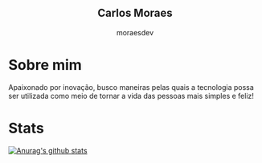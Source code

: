 <p align="center">
 <h2 align="center">Carlos Moraes</h2>
 <p align="center">moraesdev</p>
</p>
</p>


# Sobre mim

Apaixonado por inovação, busco maneiras pelas quais a tecnologia possa ser utilizada como meio de tornar a vida das pessoas mais simples e feliz!

# Stats

[![Anurag's github stats](https://github-readme-stats.vercel.app/api?username=moraesdev&hide=contribs,stars&show_icons=true&theme=radical)](https://github.com/anuraghazra/github-readme-stats)

<!--
**moraesdev/moraesdev** is a ✨ _special_ ✨ repository because its `README.md` (this file) appears on your GitHub profile.

Here are some ideas to get you started:

- 🔭 I’m currently working on ...
- 🌱 I’m currently learning ...
- 👯 I’m looking to collaborate on ...
- 🤔 I’m looking for help with ...
- 💬 Ask me about ...
- 📫 How to reach me: ...
- 😄 Pronouns: ...
- ⚡ Fun fact: ...
-->
